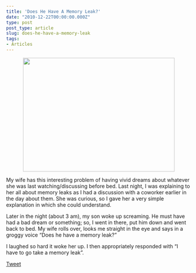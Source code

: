 ```yaml
---
title: 'Does He Have A Memory Leak?'
date: "2010-12-22T00:00:00.000Z"
type: post 
post_type: article
slug: does-he-have-a-memory-leak
tags: 
- Articles
---
```

<p style="text-align: center;">
  <a href="http://brandontreb.com/wp-content/uploads/2010/12/sleep.png"><img class="size-full wp-image-1293    aligncenter" title="sleep" src="http://brandontreb.com/wp-content/uploads/2010/12/sleep.png" alt="" width="413" height="310" /></a>
</p>

My wife has this interesting problem of having vivid dreams about whatever she was last watching/discussing before bed. Last night, I was explaining to her all about memory leaks as I had a discussion with a coworker earlier in the day about them. She was curious, so I gave her a very simple explanation in which she could understand.

Later in the night (about 3 am), my son woke up screaming. He must have had a bad dream or something; so, I went in there, put him down and went back to bed. My wife rolls over, looks me straight in the eye and says in a groggy voice &#8220;Does he have a memory leak?&#8221;

I laughed so hard it woke her up. I then appropriately responded with &#8220;I have to go take a memory leak&#8221;.

<div style="">
  <a href="http://twitter.com/share" class="twitter-share-button" data-count="horizontal" data-text="Does He Have A Memory Leak?" data-url="http://brandontreb.com/does-he-have-a-memory-leak"  data-via="brandontreb" data-related="brandontreb:">Tweet</a>
</div>
